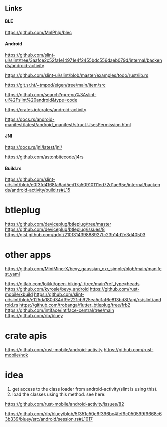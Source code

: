 
## Links

#### BLE

https://github.com/MnlPhlp/blec


#### Android
https://github.com/slint-ui/slint/tree/3aafce2c52fa1e14971e4f2455bdc556daeb079d/internal/backends/android-activity

https://github.com/slint-ui/slint/blob/master/examples/todo/rust/lib.rs

https://git.sr.ht/~tmpod/eigen/tree/main/item/src

https://github.com/search?q=repo%3Aslint-ui%2Fslint%20android&type=code


https://crates.io/crates/android-activity

https://docs.rs/android-manifest/latest/android_manifest/struct.UsesPermission.html

#### JNI

https://docs.rs/jni/latest/jni/

https://github.com/astonbitecode/j4rs

#### Build.rs

https://github.com/slint-ui/slint/blob/e0f3fd4168fa6ad5ed17a50910111ed72d1ae95e/internal/backends/android-activity/build.rs#L15




# btleplug

https://github.com/deviceplug/btleplug/tree/master
https://github.com/deviceplug/btleplug/issues/8
https://gist.github.com/qdot/210f31439888927fc23b14d2e3d40503


# other apps

https://github.com/MiniMinerX/bevy_gaussian_oxr_simple/blob/main/manifest.yaml

https://gitlab.com/loikki/open-biking/-/tree/main?ref_type=heads
https://github.com/kyrosle/bevy_android
https://github.com/rust-mobile/xbuild
https://github.com/slint-ui/slint/blob/e125da180d34df9e221cb925ea5c1af6e813bd8f/api/rs/slint/android.rs
https://github.com/trobanga/flutter_btleplug/tree/frb2
https://github.com/intiface/intiface-central/tree/main
https://github.com/rib/bluey


# crate apis
https://github.com/rust-mobile/android-activity
https://github.com/rust-mobile/ndk



# idea

1. get access to the class loader from android-activity(slint is using this).
2. load the classes using this method.
see here: 

https://github.com/rust-mobile/android-activity/issues/82

https://github.com/rib/bluey/blob/5f351c50e6f396bc4fef9c050599f9668c63b339/bluey/src/android/session.rs#L1017


